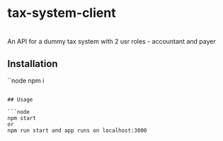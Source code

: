 # tax-system-client
# 

An API for a dummy tax system with 2 usr roles - accountant and payer

## Installation


``node 
npm i 

```

## Usage

```node
npm start
or
npm run start and app runs on localhost:3000

```
